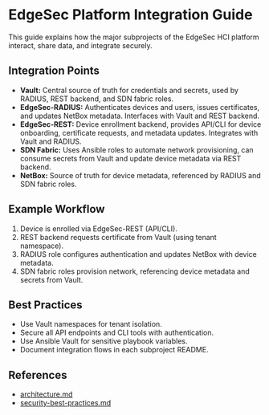 # EdgeSec Platform Integration Guide

This guide explains how the major subprojects of the EdgeSec HCI platform interact, share data, and integrate securely.

## Integration Points
- **Vault:** Central source of truth for credentials and secrets, used by RADIUS, REST backend, and SDN fabric roles.
- **EdgeSec-RADIUS:** Authenticates devices and users, issues certificates, and updates NetBox metadata. Interfaces with Vault and REST backend.
- **EdgeSec-REST:** Device enrollment backend, provides API/CLI for device onboarding, certificate requests, and metadata updates. Integrates with Vault and RADIUS.
- **SDN Fabric:** Uses Ansible roles to automate network provisioning, can consume secrets from Vault and update device metadata via REST backend.
- **NetBox:** Source of truth for device metadata, referenced by RADIUS and SDN fabric roles.

## Example Workflow
1. Device is enrolled via EdgeSec-REST (API/CLI).
2. REST backend requests certificate from Vault (using tenant namespace).
3. RADIUS role configures authentication and updates NetBox with device metadata.
4. SDN fabric roles provision network, referencing device metadata and secrets from Vault.

## Best Practices
- Use Vault namespaces for tenant isolation.
- Secure all API endpoints and CLI tools with authentication.
- Use Ansible Vault for sensitive playbook variables.
- Document integration flows in each subproject README.

## References
- [architecture.md](architecture.md)
- [security-best-practices.md](security-best-practices.md)
